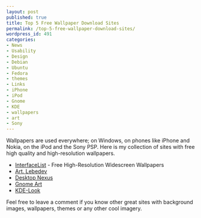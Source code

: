 ```yaml
---
layout: post
published: true
title: Top 5 Free Wallpaper Download Sites
permalink: /top-5-free-wallpaper-download-sites/
wordpress_id: 491
categories:
- News
- Usability
- Design
- Debian
- Ubuntu
- Fedora
- themes
- Links
- iPhone
- iPod
- Gnome
- KDE
- wallpapers
- art
- Sony
---
```



Wallpapers are used everywhere; on Windows, on phones like iPhone and Nokia, on the iPod and the Sony PSP. Here is my collection of sites with free high quality and high-resolution wallpapers.

<ul>
	<li><a href="http://interfacelift.com/wallpaper/downloads/date/any/">InterfaceList</a> - Free High-Resolution Widescreen Wallpapers</li>
	<li><a href="http://www.artlebedev.com/posters/">Art. Lebedev</a></li>
	<li><a href="http://www.desktopnexus.com/">Desktop Nexus</a></li>
	<li><a href="http://art.gnome.org/backgrounds?sort_by=popularity&limit=48&view=icons&order=DESC&resolution=all">Gnome Art</a></li>
	<li><a href="http://KDE-Look.org/index.php?xsortmode=down&amp;page=0&amp;xcontentmode=1x2x3x4x5x6x7x29x71x72x73">KDE-Look</a></li>
</ul>

Feel free to leave a comment if you know other great sites with background images, wallpapers, themes or any other cool imagery.


